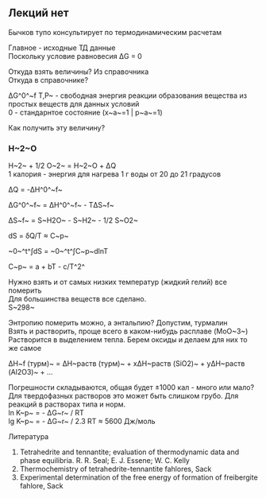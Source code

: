 ## Лекций нет
Бычков тупо консультирует по термодинамическим расчетам

Главное - исходные ТД данные  
Поскольку условие равновесия ΔG = 0

Откуда взять величины? Из справочника  
Откуда в справочнике?

ΔG^0^~f T,P~ - свободная энергия реакции образования вещества из простых веществ для данных условий  
0 - стандарнтое состояние (x~a~=1 | p~a~=1)

Как получить эту величину?

### H~2~O  
H~2~ + 1/2 O~2~ = H~2~O + ΔQ  
1 калория - энергия для нагрева 1 г воды от 20 до 21 градусов
  
ΔQ = -ΔH^0^~f~  

ΔG^0^~f~ = ΔH^0^~f~ - TΔS~f~  

ΔS~f~ = S~H2O~ - S~H2~ - 1/2 S~O2~  

dS = δQ/T ≈ C~p~  

~0~^t^∫dS = ~0~^t^∫C~p~dlnT  

C~p~ = a + bT - c/T^2^

Нужно взять и от самых низких температур (жидкий гелий) все померить  
Для большинства веществ все сделано.  
S~298~  

Энтропию померить можно, а энтальпию? Допустим, турмалин   
Взять и растворить, проще всего в каком-нибудь расплаве (MoO~3~)  
Растворится в выделением тепла. Берем оксиды и делаем для них то же самое

ΔH~f (турм)~ = ΔH~раств (турм)~ + xΔH~раств (SiO2)~ + yΔH~раств (Al2O3)~ + ...   

Погрешности складываются, общая будет ±1000 кал - много или мало?  
Для твердофазных растворов это может быть слишком грубо. Для реакций в растворах типа и норм.  
ln K~р~ = - ΔG~r~ / RT  
lg K~р~ = - ΔG~r~ / 2.3 RT ≈ 5600 Дж/моль


Литература

1. Tetrahedrite and tennantite; evaluation of thermodynamic data and phase equilibria. R. R. Seal; E. J. Essene; W. C. Kelly
2. Thermochemistry of tetrahedrite-tennantite fahlores, Sack
3. Experimental determination of the free energy of formation of freibergite fahlore, Sack